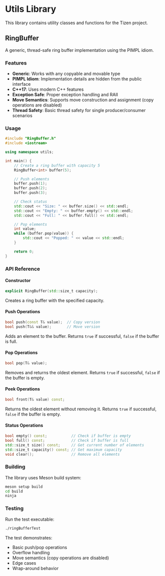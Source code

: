 # Utils Library

This library contains utility classes and functions for the Tizen project.

## RingBuffer

A generic, thread-safe ring buffer implementation using the PIMPL idiom.

### Features

- **Generic**: Works with any copyable and movable type
- **PIMPL Idiom**: Implementation details are hidden from the public interface
- **C++17**: Uses modern C++ features
- **Exception Safe**: Proper exception handling and RAII
- **Move Semantics**: Supports move construction and assignment (copy operations are disabled)
- **Thread Safety**: Basic thread safety for single producer/consumer scenarios

### Usage

```cpp
#include "RingBuffer.h"
#include <iostream>

using namespace utils;

int main() {
    // Create a ring buffer with capacity 5
    RingBuffer<int> buffer(5);

    // Push elements
    buffer.push(1);
    buffer.push(2);
    buffer.push(3);

    // Check status
    std::cout << "Size: " << buffer.size() << std::endl;
    std::cout << "Empty: " << buffer.empty() << std::endl;
    std::cout << "Full: " << buffer.full() << std::endl;

    // Pop elements
    int value;
    while (buffer.pop(value)) {
        std::cout << "Popped: " << value << std::endl;
    }

    return 0;
}
```

### API Reference

#### Constructor
```cpp
explicit RingBuffer(std::size_t capacity);
```
Creates a ring buffer with the specified capacity.

#### Push Operations
```cpp
bool push(const T& value);  // Copy version
bool push(T&& value);       // Move version
```
Adds an element to the buffer. Returns `true` if successful, `false` if the buffer is full.

#### Pop Operations
```cpp
bool pop(T& value);
```
Removes and returns the oldest element. Returns `true` if successful, `false` if the buffer is empty.

#### Peek Operations
```cpp
bool front(T& value) const;
```
Returns the oldest element without removing it. Returns `true` if successful, `false` if the buffer is empty.

#### Status Operations
```cpp
bool empty() const;           // Check if buffer is empty
bool full() const;            // Check if buffer is full
std::size_t size() const;     // Get current number of elements
std::size_t capacity() const; // Get maximum capacity
void clear();                 // Remove all elements
```

### Building

The library uses Meson build system:

```bash
meson setup build
cd build
ninja
```

### Testing

Run the test executable:

```bash
./ringBufferTest
```

The test demonstrates:
- Basic push/pop operations
- Overflow handling
- Move semantics (copy operations are disabled)
- Edge cases
- Wrap-around behavior
